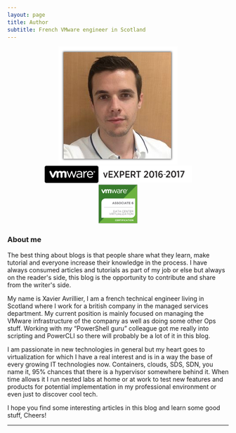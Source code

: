 ```yaml
---
layout: page
title: Author
subtitle: French VMware engineer in Scotland
---
```

<p align="center">
  <img src="/img/photo.jpg"/>
  <br>
  <img src="/img/vExpert2016-2017.jpg"/>
  <br>
  <a href="https://www.youracclaim.com/badges/54135e3e-4595-4d3a-9712-0e2c129cad5d">
    <img src="/img/vcadcv.jpg"/>
  </a>
</p>  

### About me  
The best thing about blogs is that people share what they learn, make tutorial and everyone increase their knowledge in the process. I have always consumed articles and tutorials as part of my job or else but always on the reader's side, this blog is the opportunity to contribute and share from the writer's side. 

My name is Xavier Avrillier, I am a french technical engineer living in Scotland where I work for a british company in the managed services department. My current position is mainly focused on managing the VMware infrastructure of the company as well as doing some other Ops stuff. Working with my “PowerShell guru” colleague got me really into scripting and PowerCLI so there will probably be a lot of it in this blog.

I am passionate in new technologies in general but my heart goes to virtualization for which I have a real interest and is in a way the base of every growing IT technologies now. Containers, clouds, SDS, SDN, you name it, 95% chances that there is a hypervisor somewhere behind it. When time allows it I run nested labs at home or at work to test new features and products for potential implementation in my professional environment or even just to discover cool tech. 

I hope you find some interesting articles in this blog and learn some good stuff, Cheers!

----------


 
